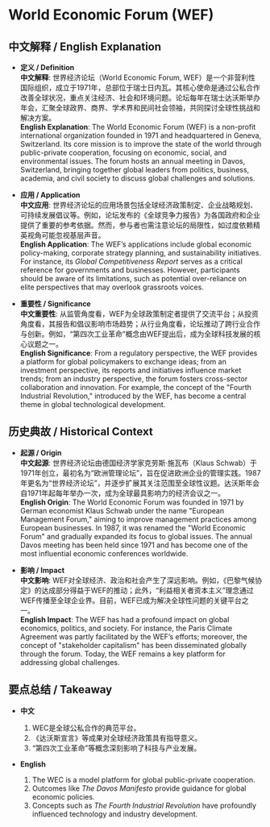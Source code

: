 # World Economic Forum (WEF)

## 中文解释 / English Explanation

* **定义 / Definition**  
  **中文解释**: 世界经济论坛（World Economic Forum, WEF）是一个非营利性国际组织，成立于1971年，总部位于瑞士日内瓦。其核心使命是通过公私合作改善全球状况，重点关注经济、社会和环境问题。论坛每年在瑞士达沃斯举办年会，汇聚全球政界、商界、学术界和民间社会领袖，共同探讨全球性挑战和解决方案。  
  **English Explanation**: The World Economic Forum (WEF) is a non-profit international organization founded in 1971 and headquartered in Geneva, Switzerland. Its core mission is to improve the state of the world through public-private cooperation, focusing on economic, social, and environmental issues. The forum hosts an annual meeting in Davos, Switzerland, bringing together global leaders from politics, business, academia, and civil society to discuss global challenges and solutions.

* **应用 / Application**  
  **中文应用**: 世界经济论坛的应用场景包括全球经济政策制定、企业战略规划、可持续发展倡议等。例如，论坛发布的《全球竞争力报告》为各国政府和企业提供了重要的参考依据。然而，参与者也需注意论坛的局限性，如过度依赖精英视角可能忽视基层声音。  
  **English Application**: The WEF’s applications include global economic policy-making, corporate strategy planning, and sustainability initiatives. For instance, its *Global Competitiveness Report* serves as a critical reference for governments and businesses. However, participants should be aware of its limitations, such as potential over-reliance on elite perspectives that may overlook grassroots voices.

* **重要性 / Significance**  
  **中文重要性**: 从监管角度看，WEF为全球政策制定者提供了交流平台；从投资角度看，其报告和倡议影响市场趋势；从行业角度看，论坛推动了跨行业合作与创新。例如，“第四次工业革命”概念由WEF提出后，成为全球科技发展的核心议题之一。  
  **English Significance**: From a regulatory perspective, the WEF provides a platform for global policymakers to exchange ideas; from an investment perspective, its reports and initiatives influence market trends; from an industry perspective, the forum fosters cross-sector collaboration and innovation. For example, the concept of the "Fourth Industrial Revolution," introduced by the WEF, has become a central theme in global technological development.

## 历史典故 / Historical Context

* **起源 / Origin**  
  **中文起源**: 世界经济论坛由德国经济学家克劳斯·施瓦布（Klaus Schwab）于1971年创立，最初名为“欧洲管理论坛”，旨在促进欧洲企业的管理实践。1987年更名为“世界经济论坛”，并逐步扩展其关注范围至全球性议题。达沃斯年会自1971年起每年举办一次，成为全球最具影响力的经济会议之一。  
  **English Origin**: The World Economic Forum was founded in 1971 by German economist Klaus Schwab under the name "European Management Forum," aiming to improve management practices among European businesses. In 1987, it was renamed the "World Economic Forum" and gradually expanded its focus to global issues. The annual Davos meeting has been held since 1971 and has become one of the most influential economic conferences worldwide.

* **影响 / Impact**  
  **中文影响**: WEF对全球经济、政治和社会产生了深远影响。例如，《巴黎气候协定》的达成部分得益于WEF的推动；此外，“利益相关者资本主义”理念通过WEF传播至全球企业界。目前，WEF已成为解决全球性问题的关键平台之一。  
  **English Impact**: The WEF has had a profound impact on global economics, politics, and society. For instance, the Paris Climate Agreement was partly facilitated by the WEF’s efforts; moreover, the concept of "stakeholder capitalism" has been disseminated globally through the forum. Today, the WEF remains a key platform for addressing global challenges.

## 要点总结 / Takeaway

* **中文**  
  1. WEC是全球公私合作的典范平台。
  2. 《达沃斯宣言》等成果对全球经济政策具有指导意义。
  3. “第四次工业革命”等概念深刻影响了科技与产业发展。

* **English**  
  1. The WEC is a model platform for global public-private cooperation.
  2. Outcomes like *The Davos Manifesto* provide guidance for global economic policies.
  3. Concepts such as *The Fourth Industrial Revolution* have profoundly influenced technology and industry development.
